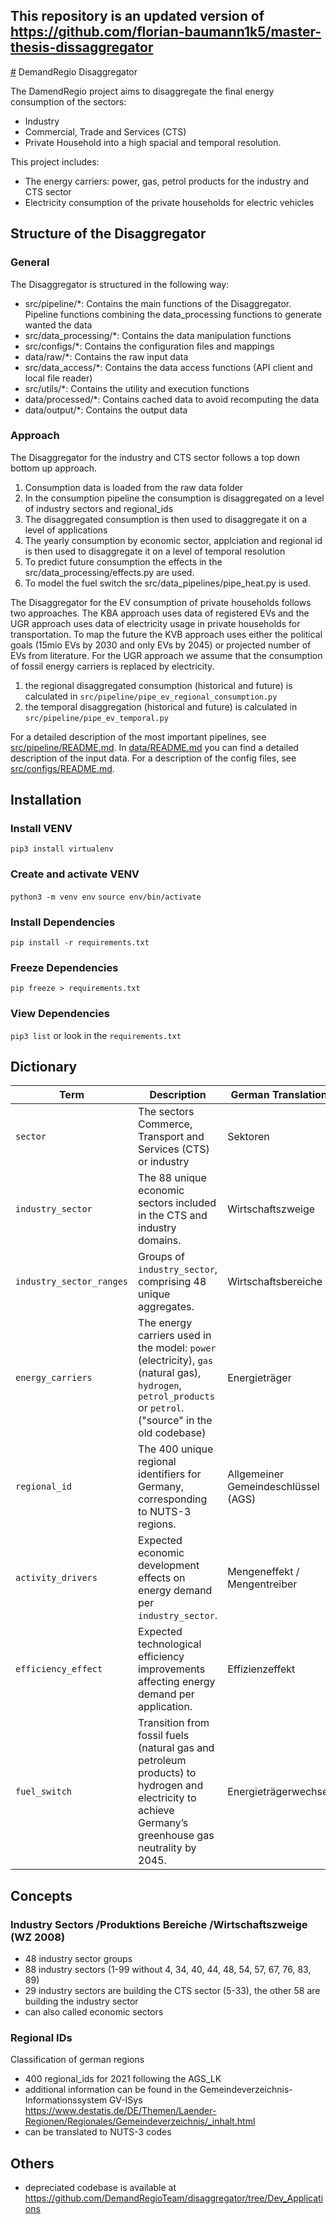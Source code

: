 ## This repository is an updated version of https://github.com/florian-baumann1k5/master-thesis-dissaggregator

[#](#) DemandRegio Disaggregator

The DamendRegio project aims to disaggregate the final energy consumption of the sectors:
- Industry
- Commercial, Trade and Services (CTS)
- Private Household
into a high spacial and temporal resolution.

This project includes:
- The energy carriers: power, gas, petrol products for the industry and CTS sector
- Electricity consumption of the private households for electric vehicles


## Structure of the Disaggregator
### General
The Disaggregator is structured in the following way:
- src/pipeline/*: Contains the main functions of the Disaggregator. Pipeline functions combining the data_processing functions to generate wanted the data
- src/data_processing/*: Contains the data manipulation functions
- src/configs/*: Contains the configuration files and mappings
- data/raw/*: Contains the raw input data
- src/data_access/*: Contains the data access functions (API client and local file reader)
- src/utils/*: Contains the utility and execution functions
- data/processed/*: Contains cached data to avoid recomputing the data
- data/output/*: Contains the output data


### Approach
The Disaggregator for the industry and CTS sector follows a top down bottom up approach.
1. Consumption data is loaded from the raw data folder
2. In the consumption pipeline the consumption is disaggregated on a level of industry sectors and regional_ids
3. The disaggregated consumption is then used to disaggregate it on a level of applications
4. The yearly consumption by economic sector, applciation and regional id is then used to disaggregate it on a level of temporal resolution
5. To predict future consumption the effects in the src/data_processing/effects.py are used.
6. To model the fuel switch the src/data_pipelines/pipe_heat.py is used.

The Disaggregator for the EV consumption of private households follows two approaches. The KBA approach uses data of registered EVs and the UGR approach uses data of electricity usage in private households for transportation. To map the future the KVB approach uses either the political goals (15mio EVs by 2030 and only EVs by 2045) or projected number of EVs from literature. For the UGR approach we assume that the consumption of fossil energy carriers is replaced by electricity.
1. the regional disaggregated consumption (historical and future) is calculated in `src/pipeline/pipe_ev_regional_consumption.py`
2. the temporal disaggregation (historical and future) is calculated in `src/pipeline/pipe_ev_temporal.py`



For a detailed description of the most important pipelines, see [src/pipeline/README.md](src/pipeline/README.md).
In [data/README.md](data/README.md) you can find a detailed description of the input data.
For a description of the config files, see [src/configs/README.md](src/configs/README.md).



## Installation
### Install VENV
`pip3 install virtualenv`

### Create and activate VENV
`python3 -m venv env`
`source env/bin/activate`

### Install Dependencies
`pip install -r requirements.txt`

### Freeze Dependencies
`pip freeze > requirements.txt`

### View Dependencies
`pip3 list`
or look in the `requirements.txt`







## Dictionary
| Term                    | Description                                                                                                           | German Translation                          |
|-------------------------|-----------------------------------------------------------------------------------------------------------------------|----------------------------------|
| `sector`                | The sectors Commerce, Transport and Services (CTS) or industry | Sektoren |
| `industry_sector`       | The 88 unique economic sectors included in the CTS and industry domains.                                             | Wirtschaftszweige               |
| `industry_sector_ranges`| Groups of `industry_sector`, comprising 48 unique aggregates.                                                        | Wirtschaftsbereiche             |
| `energy_carriers`       | The energy carriers used in the model: `power` (electricity), `gas` (natural gas), `hydrogen`, `petrol_products` or `petrol`. ("source" in the old codebase) | Energieträger                   |
| `regional_id`           | The 400 unique regional identifiers for Germany, corresponding to NUTS-3 regions.                                   | Allgemeiner Gemeindeschlüssel (AGS) |
| `activity_drivers`      | Expected economic development effects on energy demand per `industry_sector`.                                        | Mengeneffekt / Mengentreiber    |
| `efficiency_effect`     | Expected technological efficiency improvements affecting energy demand per application.                              | Effizienzeffekt                 |
| `fuel_switch`           | Transition from fossil fuels (natural gas and petroleum products) to hydrogen and electricity to achieve Germany’s greenhouse gas neutrality by 2045. | Energieträgerwechsel            |





## Concepts
### Industry Sectors /Produktions Bereiche /Wirtschaftszweige (WZ 2008)
- 48 industry sector groups
- 88 industry sectors (1-99 without 4, 34, 40, 44, 48, 54, 57, 67, 76, 83, 89)
- 29 industry sectors are building the CTS sector (5-33), the other 58 are building the industry sector
- can also called economic sectors

### Regional IDs
Classification of german regions
- 400 regional_ids for 2021 following the AGS_LK
- additional information can be found in the Gemeindeverzeichnis-Informationssystem GV-ISys https://www.destatis.de/DE/Themen/Laender-Regionen/Regionales/Gemeindeverzeichnis/_inhalt.html
- can be translated to NUTS-3 codes





## Others
- depreciated codebase is available at https://github.com/DemandRegioTeam/disaggregator/tree/Dev_Applications
